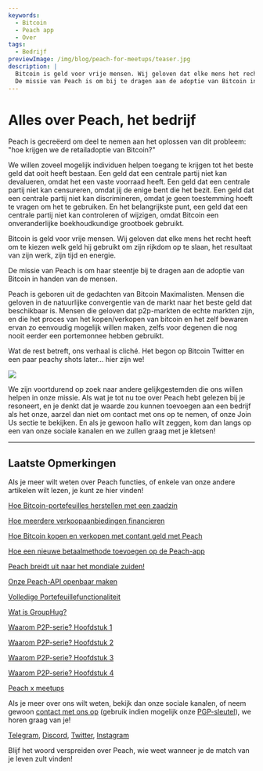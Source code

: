 ```yaml
---
keywords:
  - Bitcoin
  - Peach app
  - Over
tags:
  - Bedrijf
previewImage: /img/blog/peach-for-meetups/teaser.jpg
description: |
  Bitcoin is geld voor vrije mensen. Wij geloven dat elke mens het recht heeft om te kiezen welk geld hij gebruikt om zijn rijkdom op te slaan, het resultaat van zijn werk, zijn tijd en energie.
  De missie van Peach is om bij te dragen aan de adoptie van Bitcoin in handen van de mensen.
---
```


# Alles over Peach, het bedrijf

Peach is gecreëerd om deel te nemen aan het oplossen van dit probleem: "hoe krijgen we de retailadoptie van Bitcoin?"

We willen zoveel mogelijk individuen helpen toegang te krijgen tot het beste geld dat ooit heeft bestaan. Een geld dat een centrale partij niet kan devalueren, omdat het een vaste voorraad heeft. Een geld dat een centrale partij niet kan censureren, omdat jij de enige bent die het bezit. Een geld dat een centrale partij niet kan discrimineren, omdat je geen toestemming hoeft te vragen om het te gebruiken. En het belangrijkste punt, een geld dat een centrale partij niet kan controleren of wijzigen, omdat Bitcoin een onveranderlijke boekhoudkundige grootboek gebruikt.

Bitcoin is geld voor vrije mensen. Wij geloven dat elke mens het recht heeft om te kiezen welk geld hij gebruikt om zijn rijkdom op te slaan, het resultaat van zijn werk, zijn tijd en energie.

De missie van Peach is om haar steentje bij te dragen aan de adoptie van Bitcoin in handen van de mensen.

Peach is geboren uit de gedachten van Bitcoin Maximalisten. Mensen die geloven in de natuurlijke convergentie van de markt naar het beste geld dat beschikbaar is. Mensen die geloven dat p2p-markten de echte markten zijn, en die het proces van het kopen/verkopen van bitcoin en het zelf bewaren ervan zo eenvoudig mogelijk willen maken, zelfs voor degenen die nog nooit eerder een portemonnee hebben gebruikt.

Wat de rest betreft, ons verhaal is cliché. Het begon op Bitcoin Twitter en een paar peachy shots later... hier zijn we!

![](/img/blog/all-about-peach-the-company/photo.jpg)

We zijn voortdurend op zoek naar andere gelijkgestemden die ons willen helpen in onze missie. Als wat je tot nu toe over Peach hebt gelezen bij je resoneert, en je denkt dat je waarde zou kunnen toevoegen aan een bedrijf als het onze, aarzel dan niet om contact met ons op te nemen, of onze Join Us sectie te bekijken. En als je gewoon hallo wilt zeggen, kom dan langs op een van onze sociale kanalen en we zullen graag met je kletsen!

---

## Laatste Opmerkingen

Als je meer wilt weten over Peach functies, of enkele van onze andere artikelen wilt lezen, je kunt ze hier vinden!

[Hoe Bitcoin-portefeuilles herstellen met een zaadzin](https://peachbitcoin.com/nl/blog/how-to-restore-peach-wallet/)

[Hoe meerdere verkoopaanbiedingen financieren](https://peachbitcoin.com/nl/blog/funding-multiple-sell-offers/)

[Hoe Bitcoin kopen en verkopen met contant geld met Peach](https://peachbitcoin.com/nl/blog/how-to-buy-and-sell-bitcoin-with-cash-using-peach/)

[Hoe een nieuwe betaalmethode toevoegen op de Peach-app](https://peachbitcoin.com/nl/blog/how-to-add-a-payment-method/)

[Peach breidt uit naar het mondiale zuiden!](https://peachbitcoin.com/nl/blog/peach-expands-to-the-global-south/)

[Onze Peach-API openbaar maken](https://peachbitcoin.com/nl/blog/making-our-peach-api-public/)

[Volledige Portefeuillefunctionaliteit](https://peachbitcoin.com/nl/blog/full-wallet-functionality/)

[Wat is GroupHug?](https://peachbitcoin.com/nl/blog/group-hug/)

[Waarom P2P-serie? Hoofdstuk 1](https://peachbitcoin.com/nl/blog/why-p2p-chapter-1/)

[Waarom P2P-serie? Hoofdstuk 2](https://peachbitcoin.com/nl/blog/why-p2p-chapter-2/)

[Waarom P2P-serie? Hoofdstuk 3](https://peachbitcoin.com/nl/blog/why-p2p-chapter-3-circular-economies/)

[Waarom P2P-serie? Hoofdstuk 4](https://peachbitcoin.com/nl/blog/why-p2p-chapter-4-chains-of-trust/)

[Peach x meetups](https://peachbitcoin.com/nl/blog/peach-for-meetups/)

Als je meer over ons wilt weten, bekijk dan onze sociale kanalen, of neem gewoon [contact met ons op](mailto:hello@peachbitcoin.com) (gebruik indien mogelijk onze [PGP-sleutel](https://keys.openpgp.org/vks/v1/by-fingerprint/48339A19645E2E53488E0E5479E1B270FACD1BD2)), we horen graag van je!

[Telegram](https://t.me/peachtopeach), [Discord](https://discord.gg/ypeHz3SW54), [Twitter](https://twitter.com/peachbitcoin), [Instagram](https://instagram.com/peachbitcoin)

Blijf het woord verspreiden over Peach, wie weet wanneer je de match van je leven zult vinden!
